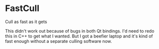 # FastCull
Cull as fast as it gets

This didn't work out because of bugs in both Qt bindings. I'd need to redo this in C++ to get what I wanted. But I got a beefier laptop and it's kind of fast enough without a separate culling software now.
